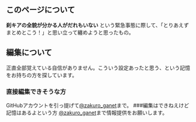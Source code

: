 

## このページについて
**刹キアの全貌が分かる人がだれもいない** という緊急事態に際して、「とりあえずまとめとこう！」と思い立って纏めようと思ったもの。

## 編集について
正直全部覚えている自信がありません。こういう設定あったと思う、という記憶をお持ちの方を探しています。
### 直接編集できそうな方
GitHubアカウントを引っ提げて[@zakuro_ganet](https://twitter.com/zakuro_ganet)まで。
###編集はできねえけど記憶はあるよという方
[@zakuro_ganet](https://twitter.com/zakuro_ganet)まで情報提供をお願いします。